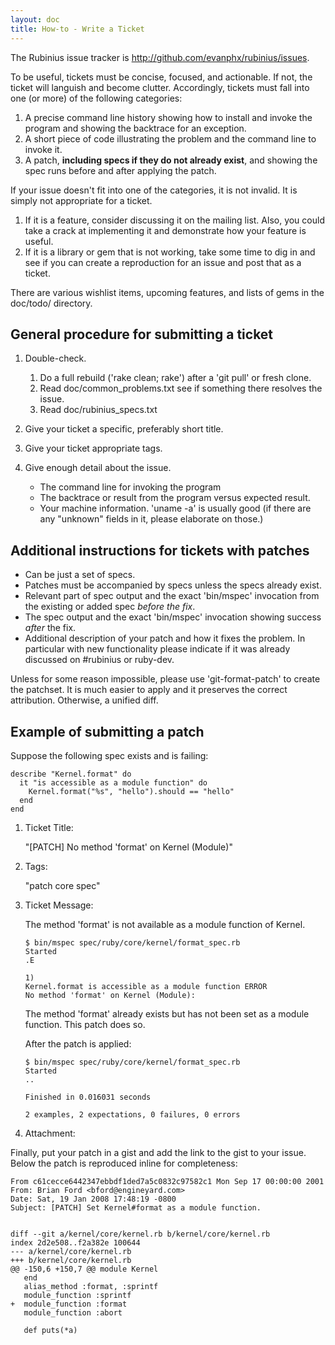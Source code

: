 ```yaml
---
layout: doc
title: How-to - Write a Ticket
---
```


The Rubinius issue tracker is <http://github.com/evanphx/rubinius/issues>.

To be useful, tickets must be concise, focused, and actionable. If not, the
ticket will languish and become clutter. Accordingly, tickets must fall into
one (or more) of the following categories:

  1. A precise command line history showing how to install and invoke the
     program and showing the backtrace for an exception.
  2. A short piece of code illustrating the problem and the command line to
     invoke it.
  3. A patch, **including specs if they do not already exist**, and showing
     the spec runs before and after applying the patch.

If your issue doesn't fit into one of the categories, it is not invalid. It is
simply not appropriate for a ticket.

  1. If it is a feature, consider discussing it on the mailing list. Also, you
     could take a crack at implementing it and demonstrate how your feature is
     useful.
  2. If it is a library or gem that is not working, take some time to dig in
     and see if you can create a reproduction for an issue and post that as a
     ticket.

There are various wishlist items, upcoming features, and lists of gems in the
doc/todo/ directory.


General procedure for submitting a ticket
-----------------------------------------

  1. Double-check.

     1. Do a full rebuild ('rake clean; rake') after a 'git pull' or fresh clone.
     2. Read doc/common_problems.txt see if something there resolves the issue.
     3. Read doc/rubinius_specs.txt

  2. Give your ticket a specific, preferably short title.

  3. Give your ticket appropriate tags.

  4. Give enough detail about the issue.

     *  The command line for invoking the program
     *  The backtrace or result from the program versus expected result.
     *  Your machine information. 'uname -a' is usually good (if there are any
        "unknown" fields in it, please elaborate on those.)


Additional instructions for tickets with patches
------------------------------------------------

  *  Can be just a set of specs.
  *  Patches must be accompanied by specs unless the specs already exist.
  *  Relevant part of spec output and the exact 'bin/mspec' invocation from the
     existing or added spec *before the fix*.
  *  The spec output and the exact 'bin/mspec' invocation  showing success
     *after* the fix.
  *  Additional description of your patch and how it fixes the problem. In
     particular with new functionality please indicate if it was already
     discussed on #rubinius or ruby-dev.

Unless for some reason impossible, please use 'git-format-patch' to create the
patchset. It is much easier to apply and it preserves the correct attribution.
Otherwise, a unified diff.


Example of submitting a patch
-----------------------------

Suppose the following spec exists and is failing:

    describe "Kernel.format" do
      it "is accessible as a module function" do
        Kernel.format("%s", "hello").should == "hello"
      end
    end

1. Ticket Title:

   "[PATCH] No method 'format' on Kernel (Module)"

2. Tags:

   "patch core spec"

3. Ticket Message:

   The method 'format' is not available as a module function of Kernel.

       $ bin/mspec spec/ruby/core/kernel/format_spec.rb
       Started
       .E

       1)
       Kernel.format is accessible as a module function ERROR
       No method 'format' on Kernel (Module):

   The method 'format' already exists but has not been set as a module
   function.  This patch does so.

   After the patch is applied:

       $ bin/mspec spec/ruby/core/kernel/format_spec.rb
       Started
       ..

       Finished in 0.016031 seconds

       2 examples, 2 expectations, 0 failures, 0 errors

4. Attachment:

Finally, put your patch in a gist and add the link to the gist to your issue.
Below the patch is reproduced inline for completeness:

    From c61cecce6442347ebbdf1ded7a5c0832c97582c1 Mon Sep 17 00:00:00 2001
    From: Brian Ford <bford@engineyard.com>
    Date: Sat, 19 Jan 2008 17:48:19 -0800
    Subject: [PATCH] Set Kernel#format as a module function.


    diff --git a/kernel/core/kernel.rb b/kernel/core/kernel.rb
    index 2d2e508..f2a382e 100644
    --- a/kernel/core/kernel.rb
    +++ b/kernel/core/kernel.rb
    @@ -150,6 +150,7 @@ module Kernel
       end
       alias_method :format, :sprintf
       module_function :sprintf
    +  module_function :format
       module_function :abort

       def puts(*a)

